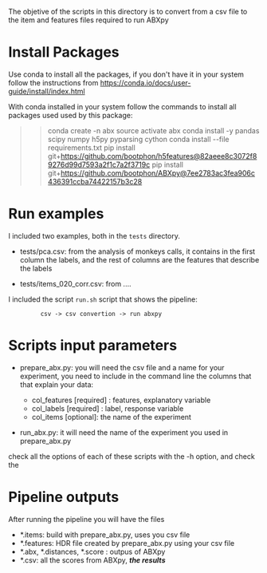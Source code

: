 
The objetive of the scripts in this directory is to convert
from a csv file to the item and features files required 
to run ABXpy


Install Packages
================

Use conda to install all the packages, if you don't have it in your 
system follow the instructions from https://conda.io/docs/user-guide/install/index.html

With conda installed in your system follow the commands 
to install all packages used used by this package: 

>> conda create -n abx 
>> source activate abx
>> conda install -y pandas scipy numpy h5py pyparsing cython
>> conda install --file requirements.txt
>> pip install git+https://github.com/bootphon/h5features@82aeee8c3072f89276d99d7593a2f1c7a2f3719c
>> pip install git+https://github.com/bootphon/ABXpy@7ee2783ac3fea906c436391ccba74422157b3c28


Run examples
============

I included two examples, both in the `tests` directory. 

- tests/pca.csv: from the analysis of monkeys calls, it contains in the
                 first column the labels, and the rest of columns are 
                 the features that describe the labels

- tests/items_020_corr.csv: from ....

I included the script `run.sh` script that shows the pipeline:
   
             csv -> csv convertion -> run abxpy

Scripts input parameters
========================

- prepare_abx.py: you will need the csv file and a name for your experiment,
  you need to include in the command line the columns that that explain your data:

	- col_features [required] : features, explanatory variable  
	- col_labels [required] : label, response variable 
	- col_items [optional]: the name of the experiment

- run_abx.py: it will need the name of the experiment you used in prepare_abx.py
 

check all the options of each of these scripts with the -h option, and check the 


Pipeline outputs
================

After running the pipeline you will have the files

- *.items: build with prepare_abx.py, uses you csv file
- *.features: HDR file created by prepare_abx.py using your csv file 
- *.abx, *.distances, *.score : outpus of ABXpy 
- *.csv: all the scores from ABXpy, ***the results***

